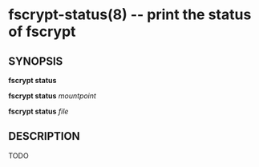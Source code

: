 fscrypt-status(8) -- print the status of fscrypt
================================================

## SYNOPSIS

**fscrypt status**

**fscrypt status** _mountpoint_

**fscrypt status** _file_

## DESCRIPTION

TODO